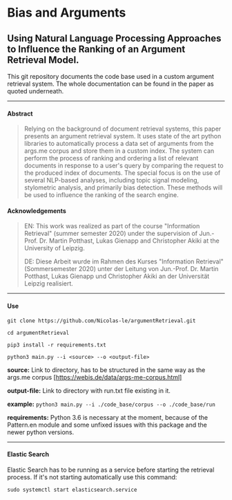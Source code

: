 Bias and Arguments
===
## Using Natural Language Processing Approaches to Influence the Ranking of an Argument Retrieval Model.

This git repository documents the code base used in a custom argument retrieval system. The whole documentation can be found in the paper as quoted underneath.
___
#### Abstract
>Relying on the background of document retrieval systems, this paper presents an argument retrieval system. It uses state of the art python libraries to automatically process a data set of arguments from the args.me corpus and store them in a custom index. The system can perform the process of ranking and ordering a list of relevant documents in response to a user's query by comparing the request to the produced index of documents. The special focus is on the use of several NLP-based analyses, including topic signal modeling, stylometric analysis, and primarily bias detection. These methods will be used to influence the ranking of the search engine.

#### Acknowledgements
>EN: This work was realized as part of the course "Information Retrieval" (summer semester 2020) under the supervision of Jun.-Prof. Dr. Martin Potthast, Lukas Gienapp and Christopher Akiki at the University of Leipzig.
>
>DE: Diese Arbeit wurde im Rahmen des Kurses "Information Retrieval" (Sommersemester 2020) unter der Leitung von Jun.-Prof. Dr. Martin Potthast, Lukas Gienapp und Christopher Akiki an der Universität Leipzig realisiert.
___

#### Use

`git clone https://github.com/Nicolas-le/argumentRetrieval.git`

`cd argumentRetrieval`

`pip3 install -r requirements.txt`

`python3 main.py --i <source> --o <output-file>`

**source:** Link to directory, has to be structured in the same way as the args.me corpus [https://webis.de/data/args-me-corpus.html]

**output-file:** Link to directory with run.txt file existing in it.

**example:** `python3 main.py --i ./code_base/corpus --o ./code_base/run`

**requirements:** Python 3.6 is necessary at the moment, because of the Pattern.en module and some unfixed issues with this package and the newer python versions.
___

#### Elastic Search

Elastic Search has to be running as a service before starting the retrieval process. If it's not starting automatically use this command:

`sudo systemctl start elasticsearch.service`

